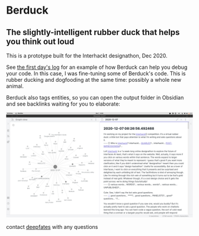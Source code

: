# Berduck

## The slightly-intelligent rubber duck that helps you think out loud

This is a prototype built for the Interhackt designathon, Dec 2020. 

See [the first day's log](output/2020-12-07.md) for an example of how Berduck can help you debug your code. In this case, I was fine-tuning some of Berduck's code. This is rubber ducking and dogfooding at the same time: possibly a whole new animal.

Berduck also tags entities, so you can open the output folder in Obsidian and see backlinks waiting for you to elaborate:

![screenshot of Berduck in Obsidian](screenshot.png)

contact [deepfates](twitter.com/deepfates) with any questions
